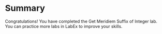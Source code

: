 # Summary

Congratulations! You have completed the Get Meridiem Suffix of Integer lab. You can practice more labs in LabEx to improve your skills.
